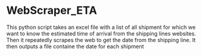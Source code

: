 # WebScraper_ETA

This python script takes an excel file with a list of all shipment for which we want to know the estimated time of arrival from the shipping lines websites.
Then it repeatedly scrapes the web to get the date from the shipping line.
It then outputs a file containe the date for each shipment
